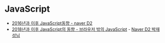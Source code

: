 # JavaScript

- [2016년과 이후 JavaScript동향 - naver D2](http://d2.naver.com/helloworld/3618177)
- [2018년과 이후 JavaScript의 동향 - 브라우저 밖의 JavaScript](https://d2.naver.com/helloworld/5644368) - [Naver D2 박재성님](https://d2.naver.com/search?keyword=%EB%B0%95%EC%9E%AC%EC%84%B1)
